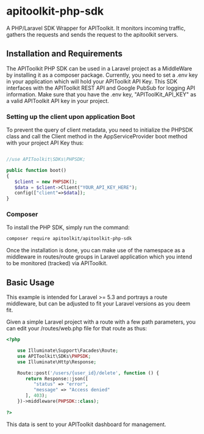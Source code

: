 # apitoolkit-php-sdk
A PHP/Laravel SDK Wrapper for APIToolkit. It monitors incoming traffic, gathers the requests and sends the request to the apitoolkit servers.

## Installation and Requirements
The APIToolkit PHP SDK can be used in a Laravel project as a MiddleWare by installing it as a composer package. Currently, you need to set a .env key in your application which will hold your APIToolkit API Key. This SDK interfaces with the APIToolkit REST API and Google PubSub for logging API information.
Make sure that you have the .env key, "APIToolKit_API_KEY" as a valid APIToolkit API key in your project.

### Setting up the client upon application Boot
To prevent the query of client metadata, you need to initialize the PHPSDK class and call the Client method in the AppServiceProvider boot method with your project API Key thus:

```php

//use APIToolkit\SDKs\PHPSDK;

public function boot()
{
   $client = new PHPSDK();
   $data = $client->Client("YOUR_API_KEY_HERE");
   config(["client"=>$data]);
}
```

### Composer
To install the PHP SDK, simply run the command:
```bash
composer require apitoolkit/apitoolkit-php-sdk
```
Once the installation is done, you can make use of the namespace as a middleware in routes/route groups in Laravel application which you intend to be monitored (tracked) via APIToolkit.

## Basic Usage
This example is intended for Laravel >= 5.3 and portrays a route middleware, but can be adjusted to fit your Laravel versions as you deem fit.

Given a simple Laravel project with a route with a few path parameters, you can edit your /routes/web.php file for that route as thus:
```php
<?php

    use Illuminate\Support\Facades\Route;
    use APIToolkit\SDKs\PHPSDK;
    use Illuminate\Http\Response;

    Route::post('/users/{user_id}/delete', function () {
       return Response::json([
          "status" => "error",
          "message" => "Access denied"
       ], 403);
    })->middleware(PHPSDK::class);
    
?>
```
This data is sent to your APIToolkit dashboard for management.